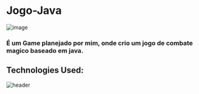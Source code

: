 # Jogo-Java

![image](https://github.com/JoaoEduardoFM/Game-java-DEMO/assets/90796699/df60f9c0-d357-447a-b2f2-802596bcffc8)


### É um Game planejado por mim, onde crio um jogo de combate magico baseado em java.

## Technologies Used:
![header](https://user-images.githubusercontent.com/90796699/228732700-385f1245-70e2-4afa-8fcb-3838c43cc3d1.png)

